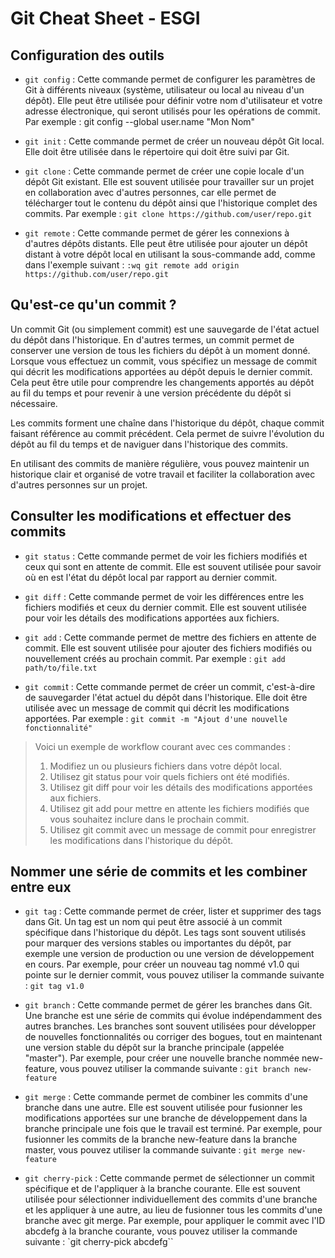 # Git Cheat Sheet - ESGI

## Configuration des outils

- `git config` : Cette commande permet de configurer les paramètres de Git à différents niveaux (système, utilisateur ou local au niveau d'un dépôt). Elle peut être utilisée pour définir votre nom d'utilisateur et votre adresse électronique, qui seront utilisés pour les opérations de commit. Par exemple : git config --global user.name "Mon Nom"

- `git init` : Cette commande permet de créer un nouveau dépôt Git local. Elle doit être utilisée dans le répertoire qui doit être suivi par Git.

- `git clone` : Cette commande permet de créer une copie locale d'un dépôt Git existant. Elle est souvent utilisée pour travailler sur un projet en collaboration avec d'autres personnes, car elle permet de télécharger tout le contenu du dépôt ainsi que l'historique complet des commits. Par exemple : `git clone https://github.com/user/repo.git`

- `git remote` : Cette commande permet de gérer les connexions à d'autres dépôts distants. Elle peut être utilisée pour ajouter un dépôt distant à votre dépôt local en utilisant la sous-commande add, comme dans l'exemple suivant : `:wq
git remote add origin https://github.com/user/repo.git`

## Qu'est-ce qu'un commit ?

Un commit Git (ou simplement commit) est une sauvegarde de l'état actuel du dépôt dans l'historique. En d'autres termes, un commit permet de conserver une version de tous les fichiers du dépôt à un moment donné. Lorsque vous effectuez un commit, vous spécifiez un message de commit qui décrit les modifications apportées au dépôt depuis le dernier commit. Cela peut être utile pour comprendre les changements apportés au dépôt au fil du temps et pour revenir à une version précédente du dépôt si nécessaire.

Les commits forment une chaîne dans l'historique du dépôt, chaque commit faisant référence au commit précédent. Cela permet de suivre l'évolution du dépôt au fil du temps et de naviguer dans l'historique des commits.

En utilisant des commits de manière régulière, vous pouvez maintenir un historique clair et organisé de votre travail et faciliter la collaboration avec d'autres personnes sur un projet.

## Consulter les modifications et effectuer des commits

- `git status` : Cette commande permet de voir les fichiers modifiés et ceux qui sont en attente de commit. Elle est souvent utilisée pour savoir où en est l'état du dépôt local par rapport au dernier commit.

- `git diff` : Cette commande permet de voir les différences entre les fichiers modifiés et ceux du dernier commit. Elle est souvent utilisée pour voir les détails des modifications apportées aux fichiers.

- `git add` : Cette commande permet de mettre des fichiers en attente de commit. Elle est souvent utilisée pour ajouter des fichiers modifiés ou nouvellement créés au prochain commit. Par exemple : `git add path/to/file.txt`

- `git commi`t : Cette commande permet de créer un commit, c'est-à-dire de sauvegarder l'état actuel du dépôt dans l'historique. Elle doit être utilisée avec un message de commit qui décrit les modifications apportées. Par exemple : `git commit -m "Ajout d'une nouvelle fonctionnalité"`

> Voici un exemple de workflow courant avec ces commandes :
> 
> 1. Modifiez un ou plusieurs fichiers dans votre dépôt local.
> 2. Utilisez git status pour voir quels fichiers ont été modifiés.
> 3. Utilisez git diff pour voir les détails des modifications apportées aux fichiers.
> 4. Utilisez git add pour mettre en attente les fichiers modifiés que vous souhaitez inclure dans le prochain commit.
> 6. Utilisez git commit avec un message de commit pour enregistrer les modifications dans l'historique du dépôt.

## Nommer une série de commits et les combiner entre eux

- `git tag` : Cette commande permet de créer, lister et supprimer des tags dans Git. Un tag est un nom qui peut être associé à un commit spécifique dans l'historique du dépôt. Les tags sont souvent utilisés pour marquer des versions stables ou importantes du dépôt, par exemple une version de production ou une version de développement en cours. Par exemple, pour créer un nouveau tag nommé v1.0 qui pointe sur le dernier commit, vous pouvez utiliser la commande suivante : `git tag v1.0`

- `git branch` : Cette commande permet de gérer les branches dans Git. Une branche est une série de commits qui évolue indépendamment des autres branches. Les branches sont souvent utilisées pour développer de nouvelles fonctionnalités ou corriger des bogues, tout en maintenant une version stable du dépôt sur la branche principale (appelée "master"). Par exemple, pour créer une nouvelle branche nommée new-feature, vous pouvez utiliser la commande suivante : `git branch new-feature`

- `git merge` : Cette commande permet de combiner les commits d'une branche dans une autre. Elle est souvent utilisée pour fusionner les modifications apportées sur une branche de développement dans la branche principale une fois que le travail est terminé. Par exemple, pour fusionner les commits de la branche new-feature dans la branche master, vous pouvez utiliser la commande suivante : `git merge new-feature`

- `git cherry-pick` : Cette commande permet de sélectionner un commit spécifique et de l'appliquer à la branche courante. Elle est souvent utilisée pour sélectionner individuellement des commits d'une branche et les appliquer à une autre, au lieu de fusionner tous les commits d'une branche avec git merge. Par exemple, pour appliquer le commit avec l'ID abcdefg à la branche courante, vous pouvez utiliser la commande suivante : `git cherry-pick abcdefg``

